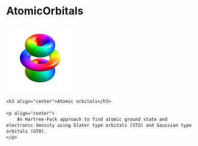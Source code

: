 # AtomicOrbitals

<div align="center>
    <a href="https://github.com/alexandremnd/AtomicOrbitals">
        <img src="img/illustration.png" alt="Logo", width="180", height="180">
    </a>

    <h3 align="center">Atomic orbitals</h3>

    <p align="center">
        An Hartree-Fock approach to find atomic ground state and electronic density using Slater type orbitals (STO) and Gaussian type orbitals (GTO).
    </p>
</div>